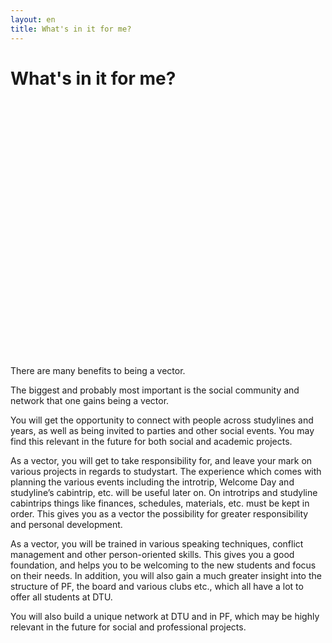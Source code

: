 ```yaml
---
layout: en
title: What's in it for me?
---
```

<h1>What's in it for me?</h1>

<div id="poster-image" style="margin: auto; height: 410px; width: 410px; background-image: url('/static/img/vektorbillede1');">
</div>

<p>There are many benefits to being a vector.</p>

<p>The biggest and probably most important is the social community and network that one gains being a vector.</p>

<p>You will get the opportunity to connect with people across studylines and years, as well as being invited to parties and other social events. You may find this relevant in the future for both social and academic projects. 
</p>

<p>
As a vector, you will get to take responsibility for, and leave your mark on various projects in regards to studystart. The experience which comes with planning the various events including the introtrip, Welcome Day and studyline’s cabintrip, etc. will be useful later on. On introtrips and studyline cabintrips things like finances, schedules, materials, etc. must be kept in order. This gives you as a vector the possibility for greater responsibility and personal development.
</p>

<p>
As a vector, you will be trained in various speaking techniques, conflict management and other person-oriented skills. This gives you a good foundation, and helps you to be welcoming to the new students and focus on their needs. In addition, you will also gain a much greater insight into the structure of PF, the board and various clubs etc., which all have a lot to offer all students at DTU.
</p>

<p>
You will also build a unique network at DTU and in PF, which may be highly relevant in the future for social and professional projects.
</p>







